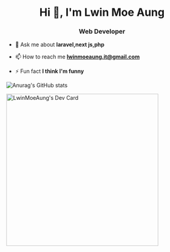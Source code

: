 <h1 align="center">Hi 👋, I'm Lwin Moe Aung</h1>
<h3 align="center">Web Developer</h3>

- 💬 Ask me about **laravel,next js,php**

- 📫 How to reach me **lwinmoeaung.it@gmail.com**

- ⚡ Fun fact **I think I'm funny**

![Anurag's GitHub stats](https://github-readme-stats.vercel.app/api?username=lwinmoeaung-springarts&show_icons=true&theme=radical)




<a href="https://app.daily.dev/lwinmoeaung"><img src="https://api.daily.dev/devcards/93305680c9bd4737a5ad13d15f51c6e9.png?r=k7q" width="400" alt="LwinMoeAung's Dev Card"/></a>
